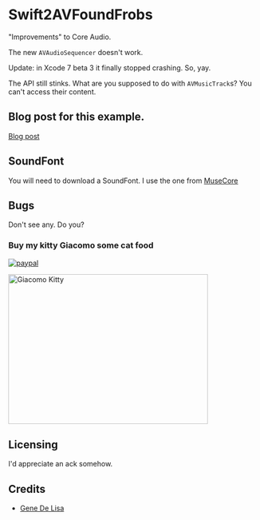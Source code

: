 # Swift2AVFoundFrobs


"Improvements" to Core Audio. 

The new `AVAudioSequencer` doesn't work.

Update: in Xcode 7 beta 3 it finally stopped crashing.
So, yay.

The API still stinks. What are you supposed to do with `AVMusicTrack`s?
You can't access their content.


## Blog post for this example.

[Blog post](http://www.rockhoppertech.com/blog/swift-2-avaudiosequencer)

## SoundFont

You will need to download a SoundFont. I use the one from [MuseCore](https://musescore.org/en/handbook/soundfont)


## Bugs

Don't see any. Do you?


### Buy my kitty Giacomo some cat food

[![paypal](https://www.paypalobjects.com/en_US/i/btn/btn_donate_SM.gif)](https://www.paypal.com/cgi-bin/webscr?cmd=_donations&business=F5KE9Z29MH8YQ&bnP-DonationsBF:btn_donate_SM.gif:NonHosted)

<img src="http://www.rockhoppertech.com/blog/wp-content/uploads/2015/05/IMG_0657.png" alt="Giacomo Kitty" width="400" height="300">

## Licensing

I'd appreciate an ack somehow.

## Credits

*	[Gene De Lisa](http://rockhoppertech.com/blog/)